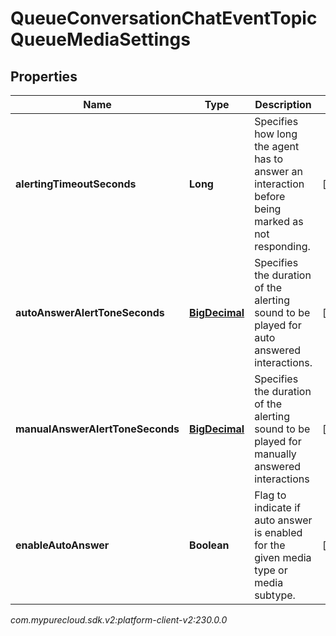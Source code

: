 # QueueConversationChatEventTopicQueueMediaSettings


## Properties

| Name | Type | Description | Notes |
| ------------ | ------------- | ------------- | ------------- |
| **alertingTimeoutSeconds** | **Long** | Specifies how long the agent has to answer an interaction before being marked as not responding. |  [optional] |
| **autoAnswerAlertToneSeconds** | [**BigDecimal**](BigDecimal) | Specifies the duration of the alerting sound to be played for auto answered interactions. |  [optional] |
| **manualAnswerAlertToneSeconds** | [**BigDecimal**](BigDecimal) | Specifies the duration of the alerting sound to be played for manually answered interactions |  [optional] |
| **enableAutoAnswer** | **Boolean** | Flag to indicate if auto answer is enabled for the given media type or media subtype. |  [optional] |




_com.mypurecloud.sdk.v2:platform-client-v2:230.0.0_
